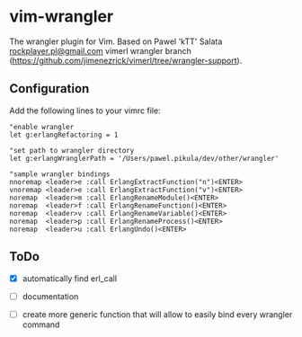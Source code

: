 # vim-wrangler

The wrangler plugin for Vim.
Based on  Pawel 'kTT' Salata <rockplayer.pl@gmail.com> vimerl wrangler branch 
(https://github.com/jimenezrick/vimerl/tree/wrangler-support).

## Configuration

Add the following lines to your vimrc file:

    "enable wrangler
    let g:erlangRefactoring = 1

    "set path to wrangler directory
    let g:erlangWranglerPath = '/Users/pawel.pikula/dev/other/wrangler'

    "sample wrangler bindings
    nnoremap <leader>e :call ErlangExtractFunction("n")<ENTER>
    vnoremap <leader>e :call ErlangExtractFunction("v")<ENTER>
    noremap  <leader>m :call ErlangRenameModule()<ENTER>
    noremap  <leader>f :call ErlangRenameFunction()<ENTER>
    noremap  <leader>v :call ErlangRenameVariable()<ENTER>
    noremap  <leader>p :call ErlangRenameProcess()<ENTER>
    noremap  <leader>u :call ErlangUndo()<ENTER>

## ToDo

- [x] automatically find erl_call
- [ ] documentation
- [ ] create more generic function that will allow to easily bind every wrangler command

